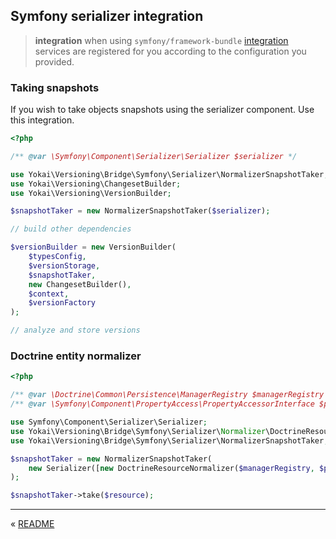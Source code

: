 Symfony serializer integration
------------------------------

> **integration** when using `symfony/framework-bundle` [integration](../integration/symfony-framework.md) 
services are registered for you according to the configuration you provided.


### Taking snapshots

If you wish to take objects snapshots using the serializer component.
Use this integration.

```php
<?php

/** @var \Symfony\Component\Serializer\Serializer $serializer */

use Yokai\Versioning\Bridge\Symfony\Serializer\NormalizerSnapshotTaker;
use Yokai\Versioning\ChangesetBuilder;
use Yokai\Versioning\VersionBuilder;

$snapshotTaker = new NormalizerSnapshotTaker($serializer);

// build other dependencies

$versionBuilder = new VersionBuilder(
    $typesConfig,
    $versionStorage,
    $snapshotTaker,
    new ChangesetBuilder(),
    $context,
    $versionFactory
);

// analyze and store versions
```


### Doctrine entity normalizer



```php
<?php

/** @var \Doctrine\Common\Persistence\ManagerRegistry $managerRegistry */
/** @var \Symfony\Component\PropertyAccess\PropertyAccessorInterface $propertyAccessor */

use Symfony\Component\Serializer\Serializer;
use Yokai\Versioning\Bridge\Symfony\Serializer\Normalizer\DoctrineResourceNormalizer;
use Yokai\Versioning\Bridge\Symfony\Serializer\NormalizerSnapshotTaker;

$snapshotTaker = new NormalizerSnapshotTaker(
    new Serializer([new DoctrineResourceNormalizer($managerRegistry, $propertyAccessor)])
);

$snapshotTaker->take($resource);
```


---

« [README](../../README.md)
